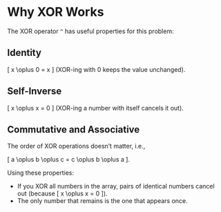 # Why XOR Works

The XOR operator `^` has useful properties for this problem:

## Identity

\[ x \oplus 0 = x \]
(XOR-ing with 0 keeps the value unchanged).

## Self-Inverse

\[ x \oplus x = 0 \]
(XOR-ing a number with itself cancels it out).

## Commutative and Associative

The order of XOR operations doesn’t matter, i.e.,

\[ a \oplus b \oplus c = c \oplus b \oplus a \].

Using these properties:

- If you XOR all numbers in the array, pairs of identical numbers cancel out (because \[ x \oplus x = 0 \]).
- The only number that remains is the one that appears once.